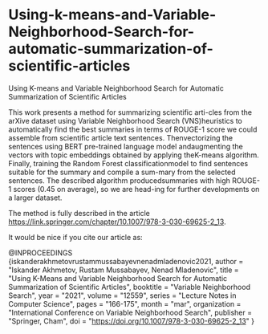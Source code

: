 # Using-k-means-and-Variable-Neighborhood-Search-for-automatic-summarization-of-scientific-articles
Using K-means and Variable Neighborhood Search for Automatic Summarization of Scientific Articles

This work presents a method for summarizing scientific arti-cles from the arXive dataset using Variable Neighborhood Search (VNS)heuristics to automatically find the best summaries in terms of ROUGE-1  score  we  could  assemble  from  scientific  article  text  sentences.  Thenvectorizing the sentences using BERT pre-trained language model andaugmenting the vectors with topic embeddings obtained by applying theK-means  algorithm.  Finally,  training  the  Random  Forest  classificationmodel to find sentences suitable for the summary and compile a sum-mary  from  the  selected  sentences.  The  described  algorithm  producedsummaries with high ROUGE-1 scores (0.45 on average), so we are head-ing for further developments on a larger dataset.

The method is fully described in the article https://link.springer.com/chapter/10.1007/978-3-030-69625-2_13.

It would be nice if you cite our article as:

@INPROCEEDINGS {iskanderakhmetovrustammussabayevnenadmladenovic2021,
    author       = "Iskander Akhmetov, Rustam Mussabayev, Nenad Mladenovic",
    title        = "Using K-Means and Variable Neighborhood Search for Automatic Summarization of Scientific Articles",
    booktitle    = "Variable Neighborhood Search",
    year         = "2021",
    volume       = "12559",
    series       = "Lecture Notes in Computer Science",
    pages        = "166-175",
    month        = "mar",
    organization = "International Conference on Variable Neighborhood Search",
    publisher    = "Springer, Cham",
    doi          = "https://doi.org/10.1007/978-3-030-69625-2_13"
}
